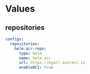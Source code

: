 # Values

## repositories
```yaml
configs:
  repositories:
    helm-acr-repo:      
      type: helm
      name: helm-acr
      url: https://myacr.azurecr.io
      enableOCI: true
```
